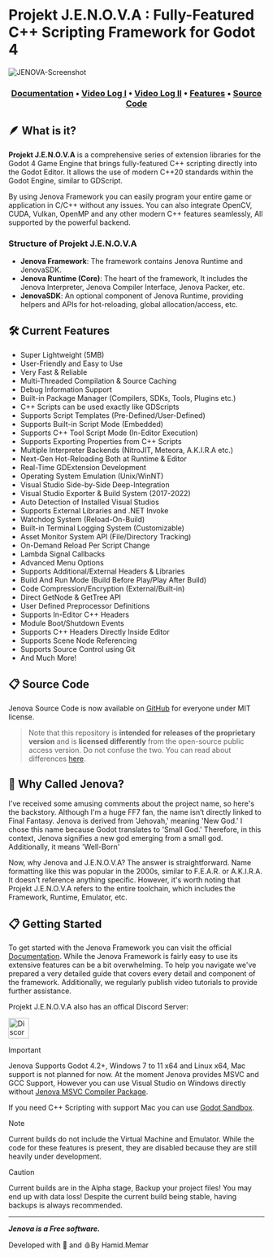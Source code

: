 
# Projekt J.E.N.O.V.A : Fully-Featured C++ Scripting Framework for Godot 4

![JENOVA-Screenshot](https://github.com/user-attachments/assets/f17e2947-622d-47c2-9d2f-de10137a3279)

<h3 align="center">
 <a href="https://jenova-framework.github.io/docs/">Documentation</a> • <a href="https://youtu.be/r01HLjdXV6o">Video Log I</a> • <a href="https://youtu.be/QnX8RZW9Jiw">Video Log II</a> • <a href="https://youtu.be/yDTRpFKqWwo">Features</a> • <a href="https://github.com/Jenova-Framework/Jenova-Runtime">Source Code</a>
</h3>

## 🪶 What is it?
**Projekt J.E.N.O.V.A** is a comprehensive series of extension libraries for the Godot 4 Game Engine that brings fully-featured C++ scripting directly into the Godot Editor. It allows the use of modern C++20 standards within the Godot Engine, similar to GDScript. 

By using Jenova Framework you can easily program your entire game or application in C/C++ without any issues. You can also integrate OpenCV, CUDA, Vulkan, OpenMP and any other modern C++ features seamlessly, All supported by the powerful backend.

### Structure of Projekt J.E.N.O.V.A
- **Jenova Framework**: The framework contains Jenova Runtime and JenovaSDK.
- **Jenova Runtime (Core)**: The heart of the framework, It includes the Jenova Interpreter, Jenova Compiler Interface, Jenova Packer, etc.
- **JenovaSDK**: An optional component of Jenova Runtime, providing helpers and APIs for hot-reloading, global allocation/access, etc.

## 🛠️ Current Features
- Super Lightweight (5MB)
- User-Friendly and Easy to Use
- Very Fast & Reliable
- Multi-Threaded Compilation & Source Caching
- Debug Information Support
- Built-in Package Manager (Compilers, SDKs, Tools, Plugins etc.)
- C++ Scripts can be used exactly like GDScripts
- Supports Script Templates (Pre-Defined/User-Defined)
- Supports Built-in Script Mode (Embedded)
- Supports C++ Tool Script Mode (In-Editor Execution)
- Supports Exporting Properties from C++ Scripts
- Multiple Interpreter Backends (NitroJIT, Meteora, A.K.I.R.A etc.)
- Next-Gen Hot-Reloading Both at Runtime & Editor
- Real-Time GDExtension Development
- Operating System Emulation (Unix/WinNT)
- Visual Studio Side-by-Side Deep-Integration
- Visual Studio Exporter & Build System (2017-2022)
- Auto Detection of Installed Visual Studios
- Supports External Libraries and .NET Invoke
- Watchdog System (Reload-On-Build)
- Built-in Terminal Logging System (Customizable)
- Asset Monitor System API (File/Directory Tracking)
- On-Demand Reload Per Script Change
- Lambda Signal Callbacks
- Advanced Menu Options
- Supports Additional/External Headers & Libraries
- Build And Run Mode (Build Before Play/Play After Build)
- Code Compression/Encryption (External/Built-in)
- Direct GetNode & GetTree API
- User Defined Preprocessor Definitions
- Supports In-Editor C++ Headers
- Module Boot/Shutdown Events
- Supports C++ Headers Directly Inside Editor
- Supports Scene Node Referencing
- Supports Source Control using Git
- And Much More!

## 📋 Source Code
Jenova Source Code is now available on [GitHub](https://github.com/Jenova-Framework/Jenova-Runtime) for everyone under MIT license.
> Note that this repository is **intended for releases of the proprietary version** and is **licensed differently** from the open-source public access version. Do not confuse the two. You can read about differences [here](https://github.com/Jenova-Framework/Jenova-Runtime?tab=readme-ov-file#open-source-vs-proprietary).

## 👻 Why Called Jenova?
I've received some amusing comments about the project name, so here's the backstory. Although I'm a huge FF7 fan, the name isn’t directly linked to Final Fantasy. Jenova is derived from 'Jehovah,' meaning 'New God.' I chose this name because Godot translates to 'Small God.' Therefore, in this context, Jenova signifies a new god emerging from a small god. Additionally, it means 'Well-Born'

Now, why Jenova and J.E.N.O.V.A? The answer is straightforward. Name formatting like this was popular in the 2000s, similar to F.E.A.R. or A.K.I.R.A. It doesn't reference anything specific. However, it's worth noting that Projekt J.E.N.O.V.A refers to the entire toolchain, which includes the Framework, Runtime, Emulator, etc.

## 📋 Getting Started
To get started with the Jenova Framework you can visit the official [Documentation](https://jenova-framework.github.io/docs/pages/GettingStarted). While the Jenova Framework is fairly easy to use its extensive features can be a bit overwhelming. To help you navigate we've prepared a very detailed guide that covers every detail and component of the framework. Additionally, we regularly publish video tutorials to provide further assistance.

Projekt J.E.N.O.V.A also has an offical Discord Server:

<a href="https://discord.gg/p7zAf6aBPz" title="Join J.E.N.O.V.A Official Discord Server"><img src="https://assets-global.website-files.com/6257adef93867e50d84d30e2/636e0b5061df29d55a92d945_full_logo_blurple_RGB.svg" alt="Discord" height="40" /></a>

> [!IMPORTANT]  
> Jenova Supports Godot 4.2+, Windows 7 to 11 x64 and Linux x64, Mac support is not planned for now.
> At the moment Jenova provides MSVC and GCC Support, However you can use Visual Studio on Windows directly without [Jenova MSVC Compiler Package](https://github.com/Jenova-Framework/Jenova-Packages/releases/tag/jenova-msvc-compiler-pkg-14.41.34120).
>
> If you need C++ Scripting with support Mac you can use [Godot Sandbox](https://github.com/libriscv/godot-sandbox).

> [!NOTE]  
> Current builds do not include the Virtual Machine and Emulator. While the code for these features is present, they are disabled because they are still heavily under development.

> [!CAUTION]
> Current builds are in the Alpha stage, Backup your project files! You may end up with data loss! Despite the current build being stable, having backups is always recommended.

---
***Jenova is a Free software.***

Developed with 💙 and 🩸By Hamid.Memar
